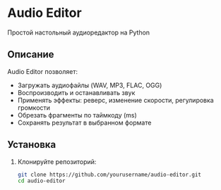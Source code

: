 # Audio Editor

Простой настольный аудиоредактор на Python

## Описание
Audio Editor позволяет:
- Загружать аудиофайлы (WAV, MP3, FLAC, OGG)
- Воспроизводить и останавливать звук
- Применять эффекты: реверс, изменение скорости, регулировка громкости
- Обрезать фрагменты по таймкоду (ms)
- Сохранять результат в выбранном формате

## Установка
1. Клонируйте репозиторий:
   ```bash
   git clone https://github.com/yourusername/audio-editor.git
   cd audio-editor